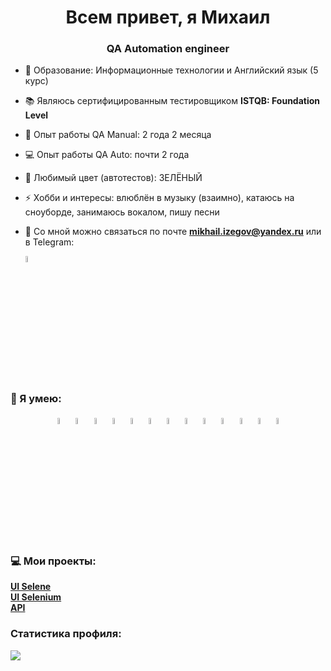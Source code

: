 <h1 align="center">Всем привет, я Михаил </h1>
<h3 align="center">QA Automation engineer</h3>

- 🏫 Образование: Информационные технологии и Английский язык (5 курс)
- 📚 Являюсь сертифицированным тестировщиком **ISTQB: Foundation Level**
- 👯 Опыт работы QA Manual: 2 года 2 месяца
- 💻 Опыт работы QA Auto: почти 2 года
- 🔭 Любимый цвет (автотестов): ЗЕЛЁНЫЙ
- ⚡ Хобби и интересы: влюблён в музыку (взаимно), катаюсь на сноуборде, занимаюсь вокалом, пишу песни
- 📱 Со мной можно связаться по почте **<mikhail.izegov@yandex.ru>** или в Telegram:  

  <a href="https://t.me/ms_izegov">
  <img width="5%" title="Telegram" src="https://github.com/MikhailIzegov/telemarket24-selenium-project/raw/main/images/logo/tg.png" alt="Telegram">
</a>

### 💪 Я умею:
<p  align="center">
  <code><img width="5%" title="Pycharm" src="https://cdn.jsdelivr.net/gh/devicons/devicon@latest/icons/pycharm/pycharm-original.svg"></code>
  <code><img width="5%" title="Python" src="https://cdn.jsdelivr.net/gh/devicons/devicon@latest/icons/python/python-original.svg"></code>
  <code><img width="5%" title="Pytest" src="https://cdn.jsdelivr.net/gh/devicons/devicon@latest/icons/pytest/pytest-original.svg"></code>
  <code><img width="5%" title="Selenium" src="https://github.com/MikhailIzegov/telemarket24-selenium-project/raw/main/images/logo/selenium.png"></code>
  <code><img width="5%" title="Selene" src="https://github.com/MikhailIzegov/telemarket24-selenium-project/raw/main/images/logo/selene.png"></code>
  <code><img width="5%" title="GitHub" src="https://cdn.jsdelivr.net/gh/devicons/devicon@latest/icons/github/github-original.svg"></code>
  <code><img width="5%" title="Jenkins" src="https://github.com/MikhailIzegov/telemarket24-selenium-project/raw/main/images/logo/jenkins.png"></code>
  <code><img width="5%" title="Docker" src="https://cdn.jsdelivr.net/gh/devicons/devicon@latest/icons/docker/docker-original.svg"></code>
  <code><img width="5%" title="Selenoid" src="https://github.com/MikhailIzegov/telemarket24-selenium-project/raw/main/images/logo/selenoid.png"></code>
  <code><img width="5%" title="Allure Report" src="https://github.com/MikhailIzegov/telemarket24-selenium-project/raw/main/images/logo/allure_report.png"></code>
  <code><img width="5%" title="Telegram" src="https://github.com/MikhailIzegov/telemarket24-selenium-project/raw/main/images/logo/tg.png"></code>
  <code><img width="5%" title="Poetry" src="https://cdn.jsdelivr.net/gh/devicons/devicon@latest/icons/poetry/poetry-original.svg"></code>
  <code><img width="5%" title="Postman" src="https://cdn.jsdelivr.net/gh/devicons/devicon@latest/icons/postman/postman-original.svg"></code>
</p>

### 💻 Мои проекты:
<a href="https://github.com/MikhailIzegov/UI-LevelTravel-WEB">**UI Selene**</a>  
<a href="https://github.com/MikhailIzegov/telemarket24-selenium-project">**UI Selenium**</a>  
<a href="https://github.com/MikhailIzegov/API_autotest">**API**</a>  

### Статистика профиля:  
![](https://github-profile-summary-cards.vercel.app/api/cards/stats?username=MikhailIzegov)
